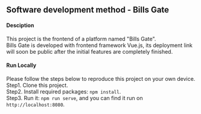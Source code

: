 ## Software development method - Bills Gate

#### Desciption

This project is the frontend of a platform named "Bills Gate". <br/>
Bills Gate is developed with frontend framework Vue.js, its deployment link will soon be public after the initial features are completely finished.<br/>

#### Run Locally

Please follow the steps below to reproduce this project on your own device. <br/>
Step1. Clone this project. <br/>
Step2. Install required packages: `npm install`. <br/>
Step3. Run it: `npm run serve`, and you can find it run on `http://localhost:8080`. <br/>
